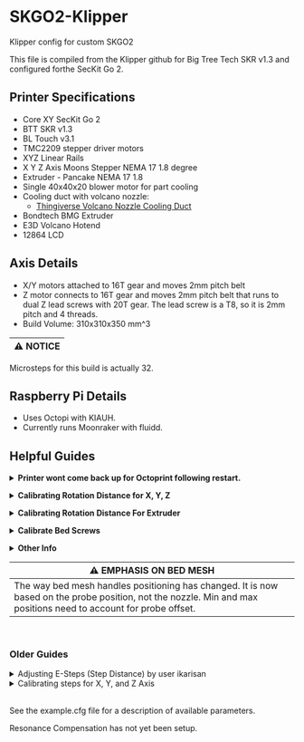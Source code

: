 # SKGO2-Klipper

Klipper config for custom SKGO2

This file is compiled from the Klipper github for Big Tree Tech SKR v1.3 and configured forthe  SecKit Go 2.

## Printer Specifications
- Core XY SecKit Go 2
- BTT SKR v1.3
- BL Touch v3.1
- TMC2209 stepper driver motors
- XYZ Linear Rails
- X Y Z Axis Moons Stepper NEMA 17 1.8 degree
- Extruder - Pancake NEMA 17 1.8
- Single 40x40x20 blower motor for part cooling
- Cooling duct with volcano nozzle:
    - [Thingiverse Volcano Nozzle Cooling Duct](https://www.thingiverse.com/thing:4594501)
- Bondtech BMG Extruder
- E3D Volcano Hotend
- 12864 LCD

## Axis Details
- X/Y motors attached to 16T gear and moves 2mm pitch belt
- Z motor connects to 16T gear and moves 2mm pitch belt that runs to dual Z lead screws with 20T gear. The lead screw is a T8, so it is 2mm pitch and 4 threads.
- Build Volume: 310x310x350 mm^3

| :warning: NOTICE |
|------------------|
Microsteps for this build is actually 32. 

## Raspberry Pi Details

- Uses Octopi with KIAUH. 
- Currently runs Moonraker with fluidd.


## Helpful Guides

**<details><summary>Printer wont come back up for Octoprint following restart.</summary>**

</br>

If the printer has a blank screen after a restart, and Octoprint can't connect at all, I have needed to force restart using Putty. 

After logging in, the following commands should do the trick:

```
sudo service klipper stop
sudo service klipper start
```
</details>





**<details><summary>Calibrating Rotation Distance for X, Y, Z</summary>**

</br>

| Information found at: |
| --- |
| [Klipper3d Rotation Distance](https://www.klipper3d.org/Rotation_Distance.html) |
| [Hardware Inspection for Rotation Distance](https://www.klipper3d.org/Rotation_Distance.html#obtaining-rotation_distance-by-inspecting-the-hardware) |

The X, Y, and Z axis are all the same motor, fixed to a 16T pulley. Z is different since it runs to dual Z axis T8 lead screws that are each fixed to 20T pulleys, but the rotation distance will hopefully be the same since the motor runs with a 16T pulley. 

Since I wiped my Pi, I am going to start off using the rotation distance by inspecting my hardware. 

All Axis are run with a 16T pulley attached to a Moons Stepper NEMA 17 1.8 degree motor. 

My formula for each axis should be as follows: 

```
rotation_distance = <belt_pitch> * <number_of_teeth_on_pulley>
```

All belts are 2mm pitch and each pulley has 16T.

```
rotation_distance = 2 * 16

rotation_distance = 32
```

| :warning: NOTE |
|--------------------------------------------------------|
| ~~I will be testing the Z axis to make sure. It looks correct on paper but feels off. I'm pretty sure I will need to follow the guide for lead screws.~~  |

| :warning: UPDATE |
|------------------|
| This turned out to be true. Microsteps were also wrong and needed to be set to 32. So microsteps 32 and rotation distance 8.

If the lead screw guide turns out to be the correct one then the formula and result is as follows:

```
rotation_distance = <screw_pitch> * <number_of_separate_threads>

rotation_distance = 2 * 4

rotation_distance = 8
```

<br>

*<details><summary>Using Previously Calculated Step Distance</summary>*

</br>

**Find out stepper motor type.** 

- This build uses Moons Stepper NEMA 17 1.8 degree, which gives means full_steps_per_rotation = 200

**Figure out microsteps.** 

- This build uses TMC2209 and configured for 16 microsteps

**Figure out step distance.** 

- Previous measurements/adjustments could be used but since wiping my Raspberry Pi, I decided to start from the beginning. I will be setting it up to use the default suggested values found on the rotation distance hardware inspection page of Klipper3d.

If I were to use the step distance previously calculated, I would come up with the following:

```
rotation_distance = <full_steps_per_rotation> * <microsteps> * <step_distance>
```

*Round to nearest whole number if within .01.*

```
X Axis Rotation Distance

rotation_distance = 200 * 16 * .00503 
rotation_distance = 16.096 (rounded to 16)
```

```
Y Axis Rotation Distance

rotation_distance = 200 * 16 * .00500 
rotation_distance = 16
```

```
Z Axis Rotation Distance

rotation_distance = 200 * 16 * .00125 
rotation_distance = 4
```

</details>

</details>





**<details><summary>Calibrating Rotation Distance For Extruder</summary>**

| Information found at: |
| --- |
| [Klipper3d Rotation Distance](https://www.klipper3d.org/Rotation_Distance.html) |

Use Measure and Trim method to calibrate rotation_distance for the Extruder. Can use previous measurements, if you have them. I'm starting from scratch.

<details><summary>Using previously calculated step distance</summary>

</br>

***Formula:***
```
rotation_distance = <full_steps_per_rotation> * <microsteps> * <step_distance>
```

*Round to nearest whole number if within .01.*

```
Extruder rotation_distance = 200 * 16 * .001193 (3.8176 round up 4)
```

1. Make sure the extruder has filament in it, the hotend is heated to an 
 	appropriate temperature, and the printer is ready to extrude.
2. Use a marker to place a mark on the filament around 70mm from the intake 
of the extruder body. Then use a digital calipers to measure the actual 
	distance of that mark as precisely as one can. Note this as 
	<initial_mark_distance>.
3. Home all axis to get in "printer ready" state
4. Lift up your nozzle by 50mm (to make room for the filament!)
5. Execute the following commands (one by one)
  a) G92 E0 -This resets the "extruded material" value to 0.
  b) G1 E50 F60
6. This extrudes 50mm filament with 60mm/min.
7. It is important to use the slow extrusion rate for this test as a faster 
	rate can cause high pressure in the extruder which will skew the results. 
	(Do not use the "extrude button" on graphical front-ends for this test 
	as they extrude at a fast rate.)
7. Use the digital calipers to measure the new distance between the extruder 
	body and the mark on the filament. Note this as <subsequent_mark_distance>. 
	Then calculate: 
	actual_extrude_distance = <initial_mark_distance> - <subsequent_mark_distance>
</details>
</details>





**<details><summary>Calibrate Bed Screws</summary>**

First run BED_SCREWS_ADJUST through the terminal tab in Octoprint

Perform the paper test at each point.

Type ADJUSTED into the terminal if you adjusted the bed screw by 1/8th of a turn
or more.
When satisfied type ACCEPT into the terminal to move on.

ACCEPT/ADJUSTED across each screw point.

After doing this, G28 and type SCREWS_TILT_CALCULATE into the terminal to use the 
BL Touch to probe the bed and klipper will return values for bed screw rotation.

Rinse and repeat G28 and SCREWS_TILT_CALCULATE until you are satisfied with the
bed leveling.

</details>




**<details><summary>Other Info</summary>**

Explore docs on the klipper github. Some things of note for this setup are:

- BLTouch.md
- Bed_Level.md
- Bed_Mesh.md
- Pressure_Advance.md
- Probe_Calibrate.md
- Resonance_Compensation.md
- Sensorless_Homing.md
- config_checks.md 
- Verification checks and PID calibration

</details>
		
| :warning: EMPHASIS ON BED MESH |
| --- |
| The way bed mesh handles positioning has changed. It is now based on the probe position, not the nozzle. Min and max positions need to account for probe offset. |

<br>

### Older Guides

<details><summary>Adjusting E-Steps (Step Distance) by user ikarisan</summary>

|Information found at: |
| --- |
| https://github.com/KevinOConnor/klipper/issues/934 |

1. Mark you filament 120mm above the entry to your extruder.
2. Heat up the nozzle to your desired printing temperature
3. Home all axis to get in "printer ready" state
4. Lift up your nozzle by 50mm (to make room for the filament!)
5. Execute the following commands (one by one)
a) G92 E0 -This resets the "extruded material" value to 0.
b) G1 E100 F100
6. This extrudes 100mm filament with 100mm/min.
7. Now measure the distance between your extruder entry and the mark on 
your filament.

Example: If it is 28mm instead of 20mm (120mm - 100mm) then you are 
UNDERextruding by 8mm ==> 92mm instead of 100mm. If it shows 15mm 
then your are OVERextruding by 5mm ==> 105mm.

Now calculate:

c := current value in your config
m := measurement of left over filament
d := desired mm
n := new value in your config

**Formula:**
```
((120 - m) / d) * c = n
```

**Current and adjusted result**
```
((120 - 28) / 100) * 0.010500 = 0.009660
```
| :exclamation: Current step_distance |
|:---:|
| **0.001193** |

Play around to fine tune.

</details>


<details><summary>Calibrating steps for X, Y, and Z Axis</summary>

Print the cube found at:
https://www.thingiverse.com/thing:1278865

You can also just print any 20x20 cube, like CHEPs calibration cube.
Use your digital caliper for measurements.

The instructions there are pretty good but it is for steps and not step distance.
To find steps based on the step_distance in your config, you need to divide
your step_distance by 1. 

step_distance on the x stepper for this config is .00503
1/.00503 rounds up to 198.81 steps. 

When you calibrate steps based on the 20x20 cube, you can take your result and
divide it by one to put it back into step_distance measurement
1/198.81 rounds up to .00503 

The formula is:
e = expected dimension
o = observed dimension
s = current number of steps per mm

(e/o) * s = adjusted steps
divide adjusted steps by 1 to get your step_distance

update your config and reprint the 20x20 cube until satisfied.

</details>

<br>
		
See the example.cfg file for a description of available parameters.

Resonance Compensation has not yet been setup.
